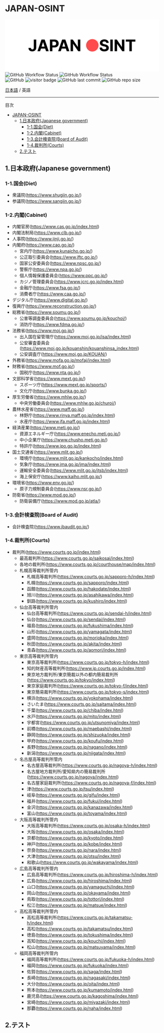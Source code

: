 # JAPAN-OSINT

![japan-osint.png](japan-osint.png)
![GitHub Workflow Status](https://img.shields.io/github/workflow/status/Coordinate-Cat/JAPAN-OSINT/TOC%20Generator?color=bright&label=TOC%20Generator)
![GitHub Workflow Status](https://img.shields.io/github/workflow/status/Coordinate-Cat/JAPAN-OSINT/Markdown%20Workflow?color=bright&label=Markdown%20Link%20Check)  
![GitHub](https://img.shields.io/github/license/Coordinate-Cat/JAPAN-OSINT?color=bright)
![visitor badge](https://visitor-badge.glitch.me/badge?page_id=Coordinate-Cat.JAPAN-OSINT&right_color=brightgreen)
![GitHub last commit](https://img.shields.io/github/last-commit/Coordinate-Cat/JAPAN-OSINT)
![GitHub repo size](https://img.shields.io/github/repo-size/Coordinate-Cat/JAPAN-OSINT?color=brightgreen)

[日本語](https://github.com/Coordinate-Cat/JAPAN-OSINT/blob/main/README.md) / 英語

---

<!-- START doctoc generated TOC please keep comment here to allow auto update -->
<!-- DON'T EDIT THIS SECTION, INSTEAD RE-RUN doctoc TO UPDATE -->
目次

- [JAPAN-OSINT](#japan-osint)
  - [1.日本政府(Japanese government)](#1日本政府japanese-government)
    - [1-1.国会(Diet)](#1-1国会diet)
    - [1-2.内閣(Cabinet)](#1-2内閣cabinet)
    - [1-3.会計検査院(Board of Audit)](#1-3会計検査院board-of-audit)
    - [1-4.裁判所(Courts)](#1-4裁判所courts)
  - [2.テスト](#2テスト)

<!-- END doctoc generated TOC please keep comment here to allow auto update -->

## 1.日本政府(Japanese government)

### 1-1.国会(Diet)
- 衆議院(https://www.shugiin.go.jp/)
- 参議院(https://www.sangiin.go.jp/)

### 1-2.内閣(Cabinet)
- 内閣官房(https://www.cas.go.jp/index.html)
- 内閣法制局(https://www.clb.go.jp/)
- 人事院(https://www.jinji.go.jp/)
- 内閣府(https://www.cao.go.jp/)
  - 宮内庁(https://www.kunaicho.go.jp/)
  - 公正取引委員会(https://www.jftc.go.jp/)
  - 国家公安委員会(https://www.npsc.go.jp/)
  - 警察庁(https://www.npa.go.jp/)
  - 個人情報保護委員会(https://www.ppc.go.jp/)
  - カジノ管理委員会(https://www.jcrc.go.jp/index.html)
  - 金融庁(https://www.fsa.go.jp/)
  - 消費者庁(https://www.caa.go.jp/)
- デジタル庁(https://www.digital.go.jp/)
- 復興庁(https://www.reconstruction.go.jp/)
- 総務省(https://www.soumu.go.jp/)
  - 公害等調査委員会(https://www.soumu.go.jp/kouchoi/)
  - 消防庁(https://www.fdma.go.jp/)
- 法務省(https://www.moj.go.jp/)
  - 出入国在留管理庁(https://www.moj.go.jp/isa/index.html)
  - 公安審査委員会(https://www.moj.go.jp/kouanshin/kouanshinsa_index.html)
  - 公安調査庁(https://www.moj.go.jp/KOUAN/)
- 外務省(https://www.mofa.go.jp/mofaj/index.html)
- 財務省(https://www.mof.go.jp/)
  - 国税庁(https://www.nta.go.jp/)
- 文部科学省(https://www.mext.go.jp/)
  - スポーツ庁(https://www.mext.go.jp/sports/)
  - 文化庁(https://www.bunka.go.jp/)
- 厚生労働省(https://www.mhlw.go.jp/)
  - 中央労働委員会(https://www.mhlw.go.jp/churoi/)
- 農林水産省(https://www.maff.go.jp/)
  - 林野庁(https://www.rinya.maff.go.jp/index.html)
  - 水産庁(https://www.jfa.maff.go.jp/index.html)
- 経済産業(https://www.meti.go.jp/)
  - 資源エネルギー庁(https://www.enecho.meti.go.jp/)
  - 中小企業庁(https://www.chusho.meti.go.jp/)
  - 特許庁(https://www.jpo.go.jp/index.html)
- 国土交通省(https://www.mlit.go.jp/)
  - 環境庁(https://www.mlit.go.jp/kankocho/index.html)
  - 気象庁(https://www.jma.go.jp/jma/index.html)
  - 運輸安全委員会(https://www.mlit.go.jp/jtsb/index.html)
  - 海上保安庁(https://www.kaiho.mlit.go.jp/)
- 環境省(https://www.env.go.jp/)
  - 原子力規制委員会(https://www.nsr.go.jp/)
- 防衛省(https://www.mod.go.jp/)
  - 防衛装備庁(https://www.mod.go.jp/atla/)

### 1-3.会計検査院(Board of Audit)
- 会計検査院(https://www.jbaudit.go.jp/)

### 1-4.裁判所(Courts)
- 裁判所(https://www.courts.go.jp/index.html)
  - 最高裁判所(https://www.courts.go.jp/saikosai/index.html)
  - 各地の裁判所(https://www.courts.go.jp/courthouse/map/index.html)
  - 札幌高等裁判所管内
    - 札幌高等裁判所(https://www.courts.go.jp/sapporo-h/index.html)
    - 札幌(https://www.courts.go.jp/sapporo/index.html)
    - 函館(https://www.courts.go.jp/hakodate/index.html)
    - 旭川(https://www.courts.go.jp/asahikawa/index.html)
    - 釧路(https://www.courts.go.jp/kushiro/index.html)
  - 仙台高等裁判所管内
    - 仙台高等裁判所(https://www.courts.go.jp/sendai-h/index.html)
    - 仙台(https://www.courts.go.jp/sendai/index.html)
    - 福島(https://www.courts.go.jp/fukushima/index.html)
    - 山形(https://www.courts.go.jp/yamagata/index.html)
    - 盛岡(https://www.courts.go.jp/morioka/index.html)
    - 秋田(https://www.courts.go.jp/akita/index.html)
    - 青森(https://www.courts.go.jp/aomori/index.html)
  - 東京高等裁判所管内
    - 東京高等裁判所(https://www.courts.go.jp/tokyo-h/index.html)
    - 知的財産高等裁判所(https://www.ip.courts.go.jp/index.html)
    - 東京地方裁判所/東京簡裁以外の都内簡易裁判所(https://www.courts.go.jp/tokyo/index.html)
    - 東京家庭裁判所(https://www.courts.go.jp/tokyo-f/index.html)
    - 東京簡易裁判所(https://www.courts.go.jp/tokyo-s/index.html)
    - 横浜(https://www.courts.go.jp/yokohama/index.html)
    - さいたま(https://www.courts.go.jp/saitama/index.html)
    - 千葉(https://www.courts.go.jp/chiba/index.html)
    - 水戸(https://www.courts.go.jp/mito/index.html)
    - 宇都宮(https://www.courts.go.jp/utsunomiya/index.html)
    - 前橋(https://www.courts.go.jp/maebashi/index.html)
    - 静岡(https://www.courts.go.jp/shizuoka/index.html)
    - 甲府(https://www.courts.go.jp/koufu/index.html)
    - 長野(https://www.courts.go.jp/nagano/index.html)
    - 新潟(https://www.courts.go.jp/niigata/index.html)
  - 名古屋高等裁判所管内
    - 名古屋高等裁判所(https://www.courts.go.jp/nagoya-h/index.html)
    - 名古屋地方裁判所/愛知県内の簡易裁判所(https://www.courts.go.jp/nagoya/index.html)
    - 名古屋家庭裁判所(https://www.courts.go.jp/nagoya-f/index.html)
    - 津(https://www.courts.go.jp/tsu/index.html)
    - 岐阜(https://www.courts.go.jp/gifu/index.html)
    - 福井(https://www.courts.go.jp/fukui/index.html)
    - 金沢(https://www.courts.go.jp/kanazawa/index.html)
    - 富山(https://www.courts.go.jp/toyama/index.html)
  - 大阪高等裁判所管内
    - 大阪高等裁判所(https://www.courts.go.jp/osaka-h/index.html)
    - 大阪(https://www.courts.go.jp/osaka/index.html)
    - 京都(https://www.courts.go.jp/kyoto/index.html)
    - 神戸(https://www.courts.go.jp/kobe/index.html)
    - 奈良(https://www.courts.go.jp/nara/index.html)
    - 大津(https://www.courts.go.jp/otsu/index.html)
    - 和歌山(https://www.courts.go.jp/wakayama/index.html)
  - 広島高等裁判所管内
    - 広島高等裁判所(https://www.courts.go.jp/hiroshima-h/index.html)
    - 広島(https://www.courts.go.jp/hiroshima/index.html)
    - 山口(https://www.courts.go.jp/yamaguchi/index.html)
    - 岡山(https://www.courts.go.jp/okayama/index.html)
    - 鳥取(https://www.courts.go.jp/tottori/index.html)
    - 松江(https://www.courts.go.jp/matsue/index.html)
  - 高松高等裁判所管内
    - 高松高等裁判所(https://www.courts.go.jp/takamatsu-h/index.html)
    - 高松(https://www.courts.go.jp/takamatsu/index.html)
    - 徳島(https://www.courts.go.jp/tokushima/index.html)
    - 高知(https://www.courts.go.jp/kouchi/index.html)
    - 松山(https://www.courts.go.jp/matsuyama/index.html)
  - 福岡高等裁判所管内
    - 福岡高等裁判所(https://www.courts.go.jp/fukuoka-h/index.html)
    - 福岡(https://www.courts.go.jp/fukuoka/index.html)
    - 佐賀(https://www.courts.go.jp/saga/index.html)
    - 長崎(https://www.courts.go.jp/nagasaki/index.html)
    - 大分(https://www.courts.go.jp/oita/index.html)
    - 熊本(https://www.courts.go.jp/kumamoto/index.html)
    - 鹿児島(https://www.courts.go.jp/kagoshima/index.html)
    - 宮崎(https://www.courts.go.jp/miyazaki/index.html)
    - 那覇(https://www.courts.go.jp/naha/index.html)

## 2.テスト
